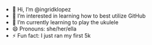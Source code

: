 - 👋 Hi, I’m @ingridklopez
- 👀 I’m interested in learning how to best utilize GitHub
- 🌱 I’m currently learning to play the ukulele
- 😄 Pronouns: she/her/ella
- ⚡ Fun fact: I just ran my first 5k

<!---
ingridklopez/ingridklopez is a ✨ special ✨ repository because its `README.md` (this file) appears on your GitHub profile.
You can click the Preview link to take a look at your changes.
--->
